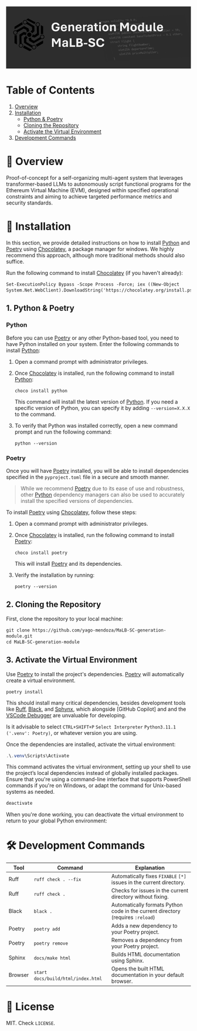 
<!-- SOURCE -->
<!-- https://github.com/princeton-nlp/SWE-agent/blob/main/README.md -->

<p align="center">
  <a href="https://www.google.com/">
    <img src="assets/banner.PNG" />
  </a>
</p>

<!-- <p align="center">
  <a href="https://swe-agent.com"><strong>Website & Demo</strong></a>&nbsp; | &nbsp;
  <a href="https://discord.gg/AVEFbBn2rH"><strong>Discord</strong></a>&nbsp; | &nbsp;
  <strong>Paper [coming April 10th]</strong>
</p> -->

# Table of Contents

1. [Overview](#overview)
2. [Installation](#installation)
   - [Python & Poetry](#python-and-poetry)
   - [Cloning the Repository](#cloning-the-repository)
   - [Activate the Virtual Environment](#activate-the-virtual-environment)
3. [Development Commands](#development-commands)


# 👋 Overview <a name="overview"></a>
Proof-of-concept for a self-organizing multi-agent system that leverages transformer-based LLMs to autonomously script functional programs for the Ethereum Virtual Machine (EVM), designed within specified operational constraints and aiming to achieve targeted performance metrics and security standards.

<!-- <p align="center">
  <img src="assets/workflow.png" style="width: 90%; height: auto;">
</p> -->

# 🔧 Installation <a name="installation"></a>

In this section, we provide detailed instructions on how to install [Python](https://www.python.org/downloads/) and [Poetry](https://python-poetry.org/) using [Chocolatey](https://chocolatey.org/), a package manager for windows. We highly recommend this approach, although more traditional methods should also suffice. 

Run the following command to install [Chocolatey](https://chocolatey.org/) (if you haven't already):

  ```shell
  Set-ExecutionPolicy Bypass -Scope Process -Force; iex ((New-Object System.Net.WebClient).DownloadString('https://chocolatey.org/install.ps1'))
  ```

## 1. Python & Poetry <a name="python-and-poetry"></a>

### Python

Before you can use [Poetry](https://python-poetry.org/) or any other Python-based tool, you need to have Python installed on your system. Enter the following commands to install [Python](https://www.python.org/downloads/):

1. Open a command prompt with administrator privileges.

2. Once [Chocolatey](https://chocolatey.org/) is installed, run the following command to install [Python](https://www.python.org/downloads/):

    ```shell
    choco install python
    ```

    This command will install the latest version of [Python](https://www.python.org/downloads/). If you need a specific version of Python, you can specify it by adding `--version=X.X.X` to the command.

3. To verify that Python was installed correctly, open a new command prompt and run the following command:

   ```shell
   python --version
   ```

### Poetry

Once you will have [Poetry](https://python-poetry.org/) installed, you will be able to install dependencies specified in the `pyproject.toml` file in a secure and smooth manner. 

> While we recommend [Poetry](https://python-poetry.org/) due to its ease of use and robustness, other [Python](https://www.python.org/downloads/) dependency managers can also be used to accurately install the specified versions of dependencies.

To install [Poetry](https://python-poetry.org/) using [Chocolatey](https://chocolatey.org/), follow these steps:

1. Open a command prompt with administrator privileges.

2. Once [Chocolatey](https://chocolatey.org/) is installed, run the following command to install [Poetry](https://python-poetry.org/):

    ```shell
    choco install poetry
    ```

    This will install [Poetry](https://python-poetry.org/) and its dependencies.

3. Verify the installation by running:

    ```shell
    poetry --version
    ```

## 2. Cloning the Repository <a name="cloning-the-repository"></a>

  First, clone the repository to your local machine:

  ```shell
  git clone https://github.com/yago-mendoza/MaLB-SC-generation-module.git
  cd MaLB-SC-generation-module
  ```

## 3. Activate the Virtual Environment <a name="activate-the-virtual-environment"></a>

  Use [Poetry](https://python-poetry.org/) to install the project's dependencies. [Poetry](https://python-poetry.org/) will automatically create a virtual environment.

  ```shell
  poetry install
  ```

  This should install many critical dependencies, besides development tools like [Ruff](https://docs.astral.sh/ruff/), [Black](https://github.com/psf/black), and [Sphynx](https://www.sphinx-doc.org/en/master/), which alongside [GitHub Copilot] and and the [VSCode Debugger]() are unvaluable for developing.

  Is it advisable to select `CTRL+SHIFT+P` `Select Interpreter` `Python3.11.1 ('.venv': Poetry)`, or whatever version you are using.

  Once the dependencies are installed, activate the virtual environment:

  ```powershell
  .\.venv\Scripts\Activate
  ```

  This command activates the virtual environment, setting up your shell to use the project’s local dependencies instead of globally installed packages. Ensure that you're using a command-line interface that supports PowerShell commands if you're on Windows, or adapt the command for Unix-based systems as needed.

  ```powershell
  deactivate
  ```

  When you're done working, you can deactivate the virtual environment to return to your global Python environment:

# 🛠 Development Commands <a name="development-commands"></a>

| Tool    | Command                           | Explanation                                                  |
|---------|-----------------------------------|--------------------------------------------------------------|
| Ruff    | `ruff check . --fix`                    | Automatically fixes `FIXABLE` `[*]` issues in the current directory.         |
| Ruff    | `ruff check .`                    | Checks for issues in the current directory without fixing.   |
| Black   | `black .`                         | Automatically formats Python code in the current directory (requires `:reload`)  |
| Poetry  | `poetry add`                      | Adds a new dependency to your Poetry project.                |
| Poetry  | `poetry remove`                   | Removes a dependency from your Poetry project.               |
| Sphinx  | `docs/make html`                  | Builds HTML documentation using Sphinx.                      |
| Browser | `start docs/build/html/index.html`| Opens the built HTML documentation in your default browser.  |

# 📄 License <a name="license"></a>
MIT. Check `LICENSE`.

